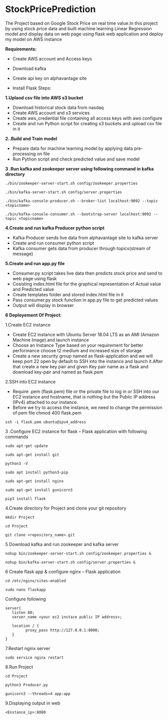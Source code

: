 # StockPricePrediction
The Project based on Google Stock Price on real time value.In this project by using stock price data and built machine learning Linear Regression model and display data on web page using flask web application and deploy my model on AWS instance

**Requirements:**

- Create AWS account and Access keys 

- Download kafka

- Create api key on alphavantage site

- Install Flask
Steps:
   
**1.Uplaod csv file into AWS s3 bucket**

  - Download historical stock data from nasdaq
  - Create AWS account and s3 services 
  - Create aws_credential file containing all access keys with aws configure
  - Create and run Python script for creating s3 buckets and upload csv file in it

**2..Build and Train  model**

- Prepare data for machine learning model by applying data pre-processing on file
- Run Python script and check predicted value and save model

**3 .Run kafka and zookeeper server using following command in kafka directory**

```./bin/zookeeper-server-start.sh config/zookeeper.properties```

```./bin/kafka-server-start.sh config/server.properties```

 ```./bin/kafka-console-producer.sh --broker-list localhost:9092 --topic <topicname>```
 
 ```./bin/kafka-console-consumer.sh --bootstrap-server localhost:9092 --topic <topicname>```
    
 **4.Create and run kafka Producer python script**
 
  - Kafka Producer sends live data from alphavantage site to kafka server 
  - Create and run consumer python script
  - Kafka consumer gets data from producer through topics(stream of message) 
  
 **5.Create and run app.py file**
  - Consumer.py  script takes live data then predicts stock price and send to web page using flask
  - Cosisting index.html file for the graphical representation of Actual value and Predicted value
  - Create templates folder and stored index.html file in it
  - Pass consumer.py stock function in app.py file to  get predicted values
  - Output will display in browser 
  
 **6 Deployement Of Project:**
 
 1.Create EC2 instance
   - Create EC2 instance with Ubuntu Server 18.04 LTS as an AMI (Amazon Machine Image).and launch instance
   - Choose an Instance Type based on your requirement for better performance choose t2 medium and increased size of storage
   - Create a new security group named as flask-application and we will keep port 22 open by default to SSH into the instance and launch it.After that create a new key pair and given Key pair name as a flask and download key-pair and named as flask.pem
 
 2.SSH into EC2 instance
 
   - Require .pem (flask.pem) file or the private file to log in or SSH into our EC2 instance and hostname, that is nothing but the Public IP address (IPv4) attached to our instance.
   - Before we try to access the instance, we need to change the permission of pem file
chmod 400 flask.pem

```ssh -i flask.pem ubuntu@ipv4_address```
  
 3 .Configure EC2 instance for flask – Flask application with following commands

```sudo apt-get update```

```sudo apt-get install git```

```python3 -V```

```sudo apt install python3-pip```

```sudo apt-get install nginx```

```sudo apt-get install gunicorn3```

```pip3 install flask```



  4.Create directory for Project and clone your git repository

```mkdir Project```
   
```cd Project```
   
```git clone <repository_name>.git``` 
   
       

  5 Download kafka and run zookeeper and kafka server        

```nohup bin/zookeeper-server-start.sh config/zookeeper.properties &```

```nohup bin/kafka-server-start.sh config/server.properties &```


  6 Create flask app & configure nginx – Flask application

```cd /etc/nginx/sites-enabled```

```sudo nano flaskapp```

Configure following

 ```
 server{
    listen 80;
    server_name <your ec2 instace public IP address>;
    
    location / {
          proxy_pass http://127.0.0.1:8000;
    }
}
```

  7.Restart nginx server

```sudo service nginx restart```


  8.Run Project

```cd Project```

```python3 Producer.py```

```gunicorn3 --threads=4 app:app```


   
  9.Displaying output in web

```<Enstance_ip>:8080```

 

